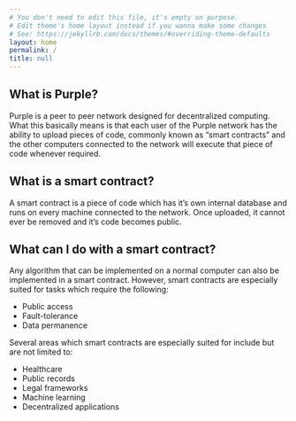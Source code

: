 ```yaml
---
# You don't need to edit this file, it's empty on purpose.
# Edit theme's home layout instead if you wanna make some changes
# See: https://jekyllrb.com/docs/themes/#overriding-theme-defaults
layout: home
permalink: /
title: null
---
```


## What is Purple?
Purple is a peer to peer network designed for decentralized computing. What this basically means is that each user of the Purple network has the ability to upload pieces of code, commonly known as “smart contracts” and the other computers connected to the network will execute that piece of code whenever required.  

## What is a smart contract?
A smart contract is a piece of code which has it’s own internal database and runs on every machine connected to the network. Once uploaded, it cannot ever be removed and it’s code becomes public.

## What can I do with a smart contract?
Any algorithm that can be implemented on a normal computer can also be implemented in a smart contract. However, smart contracts are especially suited for tasks which require the following:
  * Public access
  * Fault-tolerance
  * Data permanence

Several areas which smart contracts are especially suited for include but are not limited to:
  * Healthcare
  * Public records
  * Legal frameworks
  * Machine learning
  * Decentralized applications